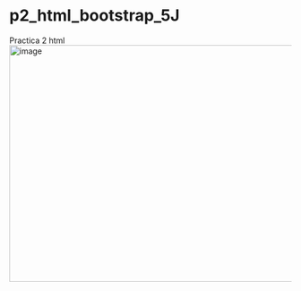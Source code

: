 # p2_html_bootstrap_5J
Practica 2 html
<img width="1905" height="423" alt="image" src="https://github.com/user-attachments/assets/91f5496d-b9c7-4876-bf30-d247ee3bb166" />
